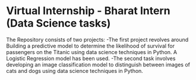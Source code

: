# Virtual Internship - Bharat Intern (Data Science tasks)
The Repository consists of two projects:
-The first project revolves around Building a predictive model to determine the likelihood of survival for passengers on the Titanic using data science techniques in Python. A Logistic Regression model has been used.
-The second task involves developing an image classification model to distinguish between images of cats and dogs using data science techniques in Python.
